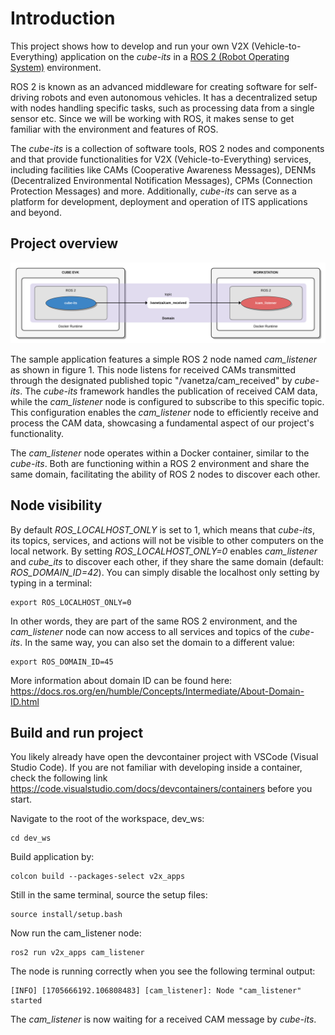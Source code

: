 # Introduction

This project shows how to develop and run your own V2X (Vehicle-to-Everything) application on the *cube-its* in a [ROS 2 (Robot Operating System)](https://www.ros.org/) environment.

ROS 2 is known as an advanced middleware for creating software for self-driving robots and even autonomous vehicles. It has a decentralized setup with nodes handling specific tasks, such as processing data from a single sensor etc. Since we will be working with ROS, it makes sense to get familiar with the environment and features of ROS.

The *cube-its* is a collection of software tools, ROS 2 nodes and components and that provide functionalities for V2X (Vehicle-to-Everything) services, including facilities like CAMs (Cooperative Awareness Messages), DENMs (Decentralized Environmental Notification Messages), CPMs (Connection Protection Messages) and more. Additionally, *cube-its* can serve as a platform for development, deployment and operation of ITS applications and beyond.

## Project overview

![Figure 1 - Project overview](images/cam_listener.png)

The sample application features a simple ROS 2 node named *cam_listener* as shown in figure 1. This node listens for received CAMs transmitted through the designated published topic "/vanetza/cam_received" by *cube-its*. The *cube-its* framework handles the publication of received CAM data, while the *cam_listener* node is configured to subscribe to this specific topic. This configuration enables the *cam_listener* node to efficiently receive and process the CAM data, showcasing a fundamental aspect of our project's functionality.

The *cam_listener* node operates within a Docker container, similar to the *cube-its*. Both are functioning within a ROS 2 environment and share the same domain, facilitating the ability of ROS 2 nodes to discover each other.

## Node visibility 

By default *ROS_LOCALHOST_ONLY* is set to 1, which means that *cube-its*, its topics, services, and actions will not be visible to other computers on the local network. 
By setting *ROS_LOCALHOST_ONLY=0* enables *cam_listener* and *cube_its* to discover each other, if they share the same domain (default: *ROS_DOMAIN_ID=42*).
You can simply disable the localhost only setting by typing in a terminal: 

```
export ROS_LOCALHOST_ONLY=0
```

In other words, they are part of the same ROS 2 environment, and the *cam_listener* node can now access to all services and topics of the *cube-its*.
In the same way, you can also set the domain to a different value:

```
export ROS_DOMAIN_ID=45
```

More information about domain ID can be found here: https://docs.ros.org/en/humble/Concepts/Intermediate/About-Domain-ID.html

## Build and run project

You likely already have open the devcontainer project with VSCode (Visual Studio Code). 
If you are not familiar with developing inside a container, check the following link https://code.visualstudio.com/docs/devcontainers/containers before you start.


Navigate to the root of the workspace, dev_ws:

```
cd dev_ws
```

Build application by:

```
colcon build --packages-select v2x_apps
```

Still in the same terminal, source the setup files:

```
source install/setup.bash
```

Now run the cam_listener node:

```
ros2 run v2x_apps cam_listener
```


The node is running correctly when you see the following terminal output:

```
[INFO] [1705666192.106808483] [cam_listener]: Node "cam_listener" started
```

The *cam_listener* is now waiting for a received CAM message by *cube-its*.
